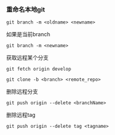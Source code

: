 

### 重命名本地git 

```
git branch -m <oldname> <newname>
```

如果是当前branch

```
git branch -m <newname>
```

获取远程某个分支
```
git fetch origin develop
```

```
git clone -b <branch> <remote_repo>
```

删除远程分支
```
git push origin --delete <branchName>
```
删除远程tag            

```
git push origin --delete tag <tagname>
```
